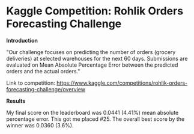 # Kaggle Competition: Rohlik Orders Forecasting Challenge

**Introduction**

"Our challenge focuses on predicting the number of orders (grocery deliveries) at selected warehouses for the next 60 days. Submissions are evaluated on Mean Absolute Percentage Error between the predicted orders and the actual orders."

Link to competition: https://www.kaggle.com/competitions/rohlik-orders-forecasting-challenge/overview

**Results**

My final score on the leaderboard was 0.0441 (4.41%) mean absolute percentage error. This got me placed #25. The overall best score by the winner was 0.0360 (3.6%).
